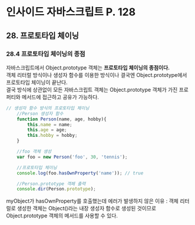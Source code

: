 # 인사이드 자바스크립트 P. 128

## 28. 프로토타입 체이닝

### 28.4 프로토타입 체이닝의 종점
자바스크립트에서 Object.prototype 객체는 __프로토타입 체이닝의 종점이다.__ <br /> 객체 리터럴 방식이나 생성자 함수를 이용한 방식이나 결국엔 Object.prototype에서 프로토타입 체이닝이 끝난다. <br />
결국 방식에 상관없이 모든 자바스크립트 객체는 Object.prototype 객체가 가진 프로퍼티와 메서드에 접근하고 공유가 가능하다.
```js
// 생성자 함수 방식의 프로토타입 체이닝
    //Person 생성자 함수
    function Person(name, age, hobby){
        this.name = name;
        this.age = age;
        this.hobby = hobby;
    }

    //foo 객체 생성
    var foo = new Person('foo', 30, 'tennis');

    //프로토타입 체이닝
    console.log(foo.hasOwnProperty('name')); // true

    //Person.prototype 객페 출력
    console.dir(Person.prototype);
```
myObject가 hasOwnProperty를 호출했는데 에러가 발생하지 않은 이유 : 객체 리터럴로 생성한 객체는 Object()라는 내장 생성자 함수로 생성된 것이므로 Object.prototype 객체의 메서드를 사용할 수 있다.
